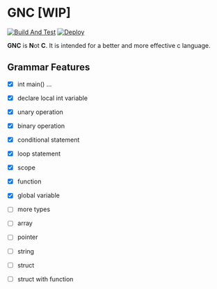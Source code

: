 # GNC [WIP]

[![Build And Test](https://github.com/PAN-Ziyue/GNC/workflows/CI/badge.svg?event=push)](https://github.com/PAN-Ziyue/GNC/actions?workflow=CI)
[![Deploy](https://github.com/PAN-Ziyue/GNC/workflows/Deploy%20CD/badge.svg?event=push)](https://github.com/PAN-Ziyue/GNC/actions?workflow=Deploy%20CD)


**GNC** is **N**ot **C**. It is intended for a better and more effective c language.

## Grammar Features

- [x] int main() ...
- [x] declare local int variable
- [x] unary operation  
- [x] binary operation
- [x] conditional statement
- [x] loop statement
- [x] scope 
- [x] function
- [x] global variable
- [ ] more types
- [ ] array
- [ ] pointer
- [ ] string
- [ ] struct
- [ ] struct with function



